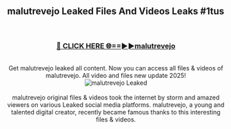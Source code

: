 ## malutrevejo Leaked Files And Videos Leaks #1tus
<br>
<div align="center">
<h3><a href="https://watchclip.my.id/malutrevejo" rel="nofollow">🔴 CLICK HERE 🌐==►►malutrevejo</a></h3>
<br>
Get malutrevejo leaked all content. Now you can access all files & videos of malutrevejo. All video and files new update 2025!
<br>
<a href="https://watchclip.my.id/malutrevejo" rel="nofollow" data-target="animated-image.originalLink"><img src="https://i.ibb.co.com/WyWwxjT/player-gif2.gif" alt="malutrevejo Leaked" style="max-width: 100%; display: inline-block;" data-target="animated-image.originalImage"></a>
<br><br>
malutrevejo original files & videos took the internet by storm and amazed viewers on various Leaked social media platforms. malutrevejo, a young and talented digital creator, recently became famous thanks to this interesting files & videos.
</div>
<br>